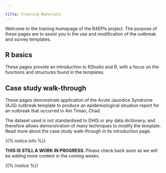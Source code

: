 ```yaml
---

title: Training Materials
---
```



Welcome to the training homepage of the R4EPIs project. The purpose of these pages are to assist you in the use
and modification of the outbreak and survey templates. 

## R basics

These pages provide an introduction to RStudio and R, with a focus on the functions and structures found in the templates.


## Case study walk-through

These pages demonstrate application of the Acute Jaundice Syndrome (AJS) outbreak template to
produce an epidemiological situation report for an outbreak that occurred in Am Timan, Chad. 

The dataset used is not standardised to DHIS or any data dictionary, and therefore allows demonstration of many techniques
to modify the template. Read more about the case study walk-through in its introduction page.


{{% notice info %}}

<b> THIS IS STILL A WORK IN PROGRESS. </b> Please check back soon as we will
be adding more content in the coming weeks.

{{% /notice %}}

